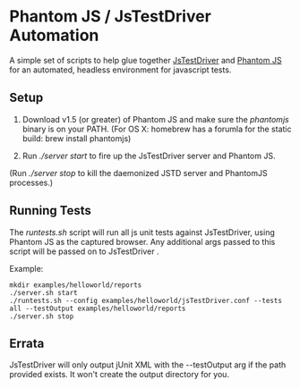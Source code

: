 # Phantom JS / JsTestDriver Automation

A simple set of scripts to help glue together [JsTestDriver](http://code.google.com/p/js-test-driver/)
and [Phantom JS](http://www.phantomjs.org/) for an automated, headless environment for javascript
tests.

## Setup

1. Download v1.5 (or greater) of Phantom JS and make sure the _phantomjs_ binary is on your PATH.
   (For OS X: homebrew has a forumla for the static build: brew install phantomjs)

2. Run _./server start_ to fire up the JsTestDriver server and Phantom JS.

(Run _./server stop_ to kill the daemonized JSTD server and PhantomJS processes.)

## Running Tests

The _runtests.sh_ script will run all js unit tests against JsTestDriver, using Phantom JS
as the captured browser. Any additional args passed to this script will be passed on to JsTestDriver .

Example:

    mkdir examples/helloworld/reports
    ./server.sh start
    ./runtests.sh --config examples/helloworld/jsTestDriver.conf --tests all --testOutput examples/helloworld/reports
    ./server.sh stop

## Errata

JsTestDriver will only output jUnit XML with the --testOutput arg if the path provided exists.
It won't create the output directory for you. 

